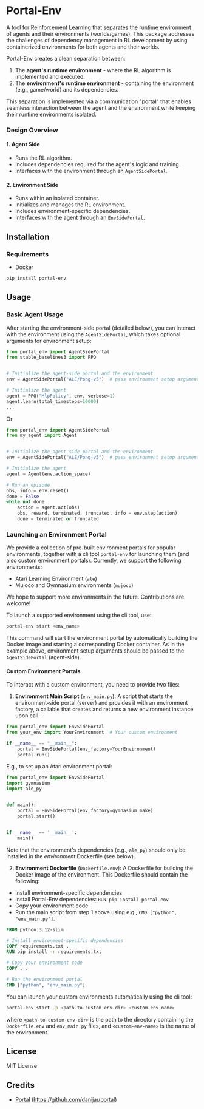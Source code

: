 # Portal-Env

A tool for Reinforcement Learning that separates the runtime environment of agents and their environments 
(worlds/games). This package addresses the challenges of dependency management in RL development by using 
containerized environments for both agents and their worlds.


Portal-Env creates a clean separation between:
1. The **agent's runtime environment** - where the RL algorithm is implemented and executed.
2. The **environment's runtime environment** - containing the environment (e.g., game/world) and its dependencies.

This separation is implemented via a communication "portal" that enables seamless interaction between 
the agent and the environment while keeping their runtime environments isolated.

### Design Overview

#### 1. Agent Side  
- Runs the RL algorithm.
- Includes dependencies required for the agent's logic and training.
- Interfaces with the environment through an `AgentSidePortal`.

#### 2. Environment Side  
- Runs within an isolated container.
- Initializes and manages the RL environment.
- Includes environment-specific dependencies.
- Interfaces with the agent through an `EnvSidePortal`.


## Installation
### Requirements
- Docker

```bash
pip install portal-env
```


## Usage

### Basic Agent Usage

After starting the environment-side portal (detailed below), you can interact with the environment using 
the `AgentSidePortal`, which takes optional arguments for environment setup:
```python
from portal_env import AgentSidePortal
from stable_baselines3 import PPO


# Initialize the agent-side portal and the environment
env = AgentSidePortal("ALE/Pong-v5")  # pass environment setup arguments here

# Initialize the agent
agent = PPO("MlpPolicy", env, verbose=1)
agent.learn(total_timesteps=10000)
...

```
Or 
```python
from portal_env import AgentSidePortal
from my_agent import Agent


# Initialize the agent-side portal and the environment
env = AgentSidePortal("ALE/Pong-v5")  # pass environment setup arguments here

# Initialize the agent
agent = Agent(env.action_space)

# Run an episode
obs, info = env.reset()
done = False
while not done:
    action = agent.act(obs)
    obs, reward, terminated, truncated, info = env.step(action)
    done = terminated or truncated
```


### Launching an Environment Portal
We provide a collection of pre-built environment portals for popular environments, 
together with a cli tool `portal-env` for launching them (and also custom environment portals).
Currently, we support the following environments:
- Atari Learning Environment (`ale`)
- Mujoco and Gymnasium environments (`mujoco`)

We hope to support more environments in the future.
Contributions are welcome!

To launch a supported environment using the cli tool, use:
```bash
portal-env start <env_name>
```
This command will start the environment portal by automatically building the Docker image and 
starting a corresponding Docker container.
As in the example above, environment setup arguments should be passed to the `AgentSidePortal` (agent-side).

#### Custom Environment Portals

To interact with a custom environment, you need to provide two files:

1. **Environment Main Script** (`env_main.py`):
A script that starts the environment-side portal (server) and provides it with an environment factory, a callable that creates and returns a new environment instance upon call.
```python
from portal_env import EnvSidePortal
from your_env import YourEnvironment  # Your custom environment

if __name__ == "__main__":
    portal = EnvSidePortal(env_factory=YourEnvironment)
    portal.run()
```

E.g., to set up an Atari environment portal:
```python
from portal_env import EnvSidePortal
import gymnasium
import ale_py


def main():
    portal = EnvSidePortal(env_factory=gymnasium.make)
    portal.start()


if __name__ == '__main__':
    main()
```
Note that the environment's dependencies (e.g., `ale_py`) should only be installed in the *environment* Dockerfile (see below).

2. **Environment Dockerfile** (`Dockerfile.env`):
A Dockerfile for building the Docker image of the environment. This Dockerfile should contain the following:
- Install environment-specific dependencies
- Install Portal-Env dependencies: `RUN pip install portal-env`
- Copy your environment code
- Run the main script from step 1 above using e.g., `CMD ["python", "env_main.py"]`.
```dockerfile
FROM python:3.12-slim

# Install environment-specific dependencies
COPY requirements.txt .
RUN pip install -r requirements.txt

# Copy your environment code
COPY . .

# Run the environment portal
CMD ["python", "env_main.py"]
```


You can launch your custom environments automatically using the cli tool:
```bash
portal-env start -p <path-to-custom-env-dir> <custom-env-name>
```
where `<path-to-custom-env-dir>` is the path to the directory containing the `Dockerfile.env` and `env_main.py` files,
and `<custom-env-name>` is the name of the environment.



## License

MIT License 


## Credits
- [Portal](https://github.com/danijar/portal) (https://github.com/danijar/portal)
